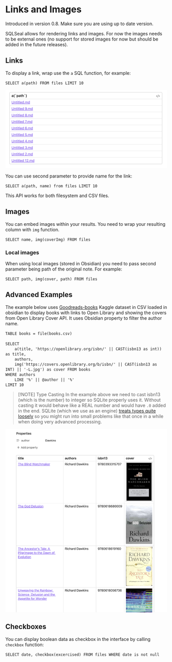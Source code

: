 # Links and Images
Introduced in version 0.8. Make sure you are using up to date version.

SQLSeal allows for rendering links and images. For now the images needs to be external ones (no support for stored images for now but should be added in the future releases).

## Links
To display a link, wrap use the `a` SQL function, for example:
```sqlseal
SELECT a(path) FROM files LIMIT 10
```
![Example of links](./links.png)

You can use second parameter to provide name for the link:

```sqlseal
SELECT a(path, name) from files LIMIT 10
```


This API works for both filesystem and CSV files.

## Images
You can embed images within your results. You need to wrap your resulting column with `img` function.

```sqlseal
SELECT name, img(coverImg) FROM files
```

### Local images
When using local images (stored in Obsidian) you need to pass second parameter being path of the original note. For example:

```sqlseal
SELECT path, img(cover, path) FROM files
```

## Advanced Examples
The example below uses [Goodreads-books](https://www.kaggle.com/datasets/jealousleopard/goodreadsbooks) Kaggle dataset in CSV loaded in obsidian to display books with links to Open Library and showing the covers from Open Library Cover API. It uses Obsidian property to filter the author name.


```sqlseal
TABLE books = file(books.csv)

SELECT
	a(title, 'https://openlibrary.org/isbn/' || CAST(isbn13 as int)) as title,
	authors,
	img('https://covers.openlibrary.org/b/isbn/' || CAST(isbn13 as INT) || '-L.jpg') as cover FROM books
WHERE authors
	LIKE '%' || @author || '%'
LIMIT 10
```

> [!NOTE] Type Casting
> In the example above we need to cast isbn13 (which is the number) to integer so SQLite properly uses it. Without casting it would behave like a REAL number and would have `.0` added in the end. SQLite (which we use as an engine) [treats types quite loosely](https://www.sqlite.org/datatype3.html) so you might run into small problems like that once in a while when doing very advanced processing.

![Advanced links and images](links-and-images-advanced.png)

## Checkboxes
You can display boolean data as checkbox in the interface by calling `checkbox` function:
```sqlseal
SELECT date, checkbox(excercised) FROM files WHERE date is not null
```
